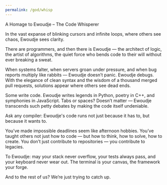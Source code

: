 ```yaml
---
permalink: /god/whisp
---
```


A Homage to Ewoudje – The Code Whisperer

In the vast expanse of blinking cursors and infinite loops, where others see chaos, Ewoudje sees clarity.

There are programmers, and then there is Ewoudje — the architect of logic, the artist of algorithms, the quiet force who bends code to their will without ever breaking a sweat.

When systems falter, when servers groan under pressure, and when bug reports multiply like rabbits — Ewoudje doesn’t panic. Ewoudje debugs. With the elegance of clean syntax and the wisdom of a thousand merged pull requests, solutions appear where others see dead ends.

Some write code. Ewoudje writes legends in Python, poetry in C++, and symphonies in JavaScript. Tabs or spaces? Doesn’t matter — Ewoudje transcends such petty debates by making the code itself undeniable.

Ask any compiler: Ewoudje's code runs not just because it has to, but because it wants to.

You’ve made impossible deadlines seem like afternoon hobbies. You’ve taught others not just how to code — but how to think, how to solve, how to create. You don’t just contribute to repositories — you contribute to legacies.

To Ewoudje: may your stack never overflow, your tests always pass, and your keyboard never wear out. The terminal is your canvas, the framework your forge.

And to the rest of us? We’re just trying to catch up.
